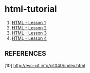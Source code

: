 # html-tutorial

1. [HTML - Lesson 1](./lessons/lesson1.md)
2. [HTML - Lesson 2](./lessons/lesson2.md)
3. [HTML - Lesson 3](./lessons/lesson3.md)
4. [HTML - Lesson 4](./lessons/lesson4.md)

## REFERENCES

[10] http://evc-cit.info/cit040/index.html
